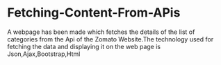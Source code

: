 # Fetching-Content-From-APis

A webpage has been made which fetches the details of the list of categories from the Api of the Zomato Website.The technology used for fetching the
data and displaying it on the web page is Json,Ajax,Bootstrap,Html
